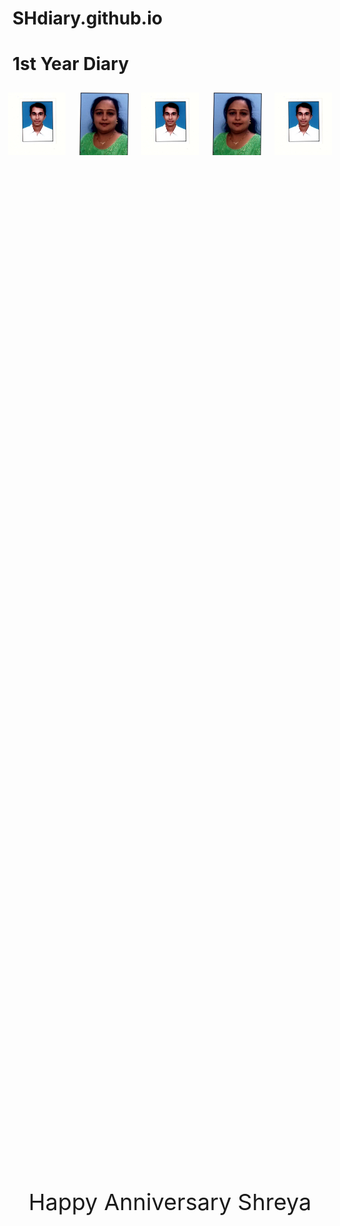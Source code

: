 # SHdiary.github.io
<!DOCTYPE html>
<html>
<head>
    <style>
        .thumbnail {
            width: 100px;
            height: 100px;
            margin: 10px;
            transition: transform 0.5s;
        }
        .thumbnail:hover {
            transform: scale(1.2);
        }
        .background {
            position: absolute;
            top: 0;
            left: 0;
            width: 100%;
            height: 100%;
            z-index: -1;
            transition: opacity 1s;
            background-size: cover;
        }
        .foreground {
            position: absolute;
            top: 50%;
            left: 50%;
            transform: translate(-50%, -50%);
            font-size: 36px;
        }
        .thumbnails {
            display: flex;
            justify-content: center;
        }
        @media (max-width: 600px) {
            .thumbnail {
                width: 50px;
                height: 50px;
                margin: 5px;
            }
            .foreground {
                font-size: 18px;
            }
        }
    </style>
    <script>
        const messages = [
            "Message for image1",
            "Message for image2",
            "Message for image3",
            "Message for image4",
            "Message for image5"
        ];
        function changeBackground(imageUrl, index) {
    const background = document.querySelector('.background');
    const newBackground = background.cloneNode(true);
    newBackground.style.backgroundImage = `url(${imageUrl})`;
    newBackground.style.opacity = 0;
    background.parentNode.insertBefore(newBackground, background);
    setTimeout(() => {
        newBackground.style.opacity = 1;
        background.style.opacity = 0;
        document.querySelector('.foreground').textContent = messages[index];
    }, 0);
    setTimeout(() => {
        background.remove();
    }, 1000);
}
    </script>
</head>
<body>
    <h1>1st Year Diary</h1>
    <div class="background"></div>
    <div class="foreground">Happy Anniversary Shreya</div>
    <div class="thumbnails">
        <img class="thumbnail" src="Papa.jpg" onclick="changeBackground('Papa.jpg', 0)">
        <img class="thumbnail" src="Mummy.jpg" onclick="changeBackground('Mummy.jpg', 1)">
        <img class="thumbnail" src="Papa.jpg" onclick="changeBackground('Papa.jpg', 2)">
        <img class="thumbnail" src="Mummy.jpg" onclick="changeBackground('Mummy.jpg', 3)">
        <img class="thumbnail" src="Papa.jpg" onclick="changeBackground('Papa.jpg', 4)">
    </div>
</body>
</html>
